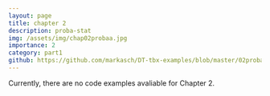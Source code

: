 ```yaml
---
layout: page
title: chapter 2
description: proba-stat
img: /assets/img/chap02probaa.jpg
importance: 2
category: part1
github: https://github.com/markasch/DT-tbx-examples/blob/master/02proba
---
```


Currently, there are no code examples avaliable for Chapter 2.

